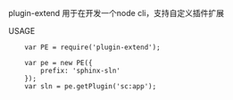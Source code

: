 plugin-extend 用于在开发一个node cli，支持自定义插件扩展

USAGE

```
    var PE = require('plugin-extend');

    var pe = new PE({
        prefix: 'sphinx-sln'
    });
    var sln = pe.getPlugin('sc:app');
```